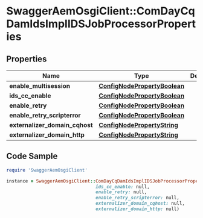 # SwaggerAemOsgiClient::ComDayCqDamIdsImplIDSJobProcessorProperties

## Properties

Name | Type | Description | Notes
------------ | ------------- | ------------- | -------------
**enable_multisession** | [**ConfigNodePropertyBoolean**](ConfigNodePropertyBoolean.md) |  | [optional] 
**ids_cc_enable** | [**ConfigNodePropertyBoolean**](ConfigNodePropertyBoolean.md) |  | [optional] 
**enable_retry** | [**ConfigNodePropertyBoolean**](ConfigNodePropertyBoolean.md) |  | [optional] 
**enable_retry_scripterror** | [**ConfigNodePropertyBoolean**](ConfigNodePropertyBoolean.md) |  | [optional] 
**externalizer_domain_cqhost** | [**ConfigNodePropertyString**](ConfigNodePropertyString.md) |  | [optional] 
**externalizer_domain_http** | [**ConfigNodePropertyString**](ConfigNodePropertyString.md) |  | [optional] 

## Code Sample

```ruby
require 'SwaggerAemOsgiClient'

instance = SwaggerAemOsgiClient::ComDayCqDamIdsImplIDSJobProcessorProperties.new(enable_multisession: null,
                                 ids_cc_enable: null,
                                 enable_retry: null,
                                 enable_retry_scripterror: null,
                                 externalizer_domain_cqhost: null,
                                 externalizer_domain_http: null)
```


